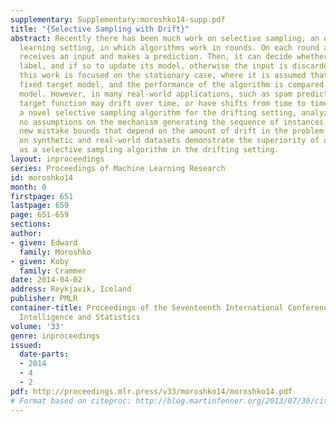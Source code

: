```yaml
---
supplementary: Supplementary:moroshko14-supp.pdf
title: "{Selective Sampling with Drift}"
abstract: Recently there has been much work on selective sampling, an online active
  learning setting, in which algorithms work in rounds. On each round an algorithm
  receives an input and makes a prediction. Then, it can decide whether to query a
  label, and if so to update its model, otherwise the input is discarded. Most of
  this work is focused on the stationary case, where it is assumed that there is a
  fixed target model, and the performance of the algorithm is compared to a fixed
  model. However, in many real-world applications, such as spam prediction, the best
  target function may drift over time, or have shifts from time to time. We develop
  a novel selective sampling algorithm for the drifting setting, analyze it under
  no assumptions on the mechanism generating the sequence of instances, and derive
  new mistake bounds that depend on the amount of drift in the problem. Simulations
  on synthetic and real-world datasets demonstrate the superiority of our algorithms
  as a selective sampling algorithm in the drifting setting.
layout: inproceedings
series: Proceedings of Machine Learning Research
id: moroshko14
month: 0
firstpage: 651
lastpage: 659
page: 651-659
sections: 
author:
- given: Edward
  family: Moroshko
- given: Koby
  family: Crammer
date: 2014-04-02
address: Reykjavik, Iceland
publisher: PMLR
container-title: Proceedings of the Seventeenth International Conference on Artificial
  Intelligence and Statistics
volume: '33'
genre: inproceedings
issued:
  date-parts:
  - 2014
  - 4
  - 2
pdf: http://proceedings.mlr.press/v33/moroshko14/moroshko14.pdf
# Format based on citeproc: http://blog.martinfenner.org/2013/07/30/citeproc-yaml-for-bibliographies/
---
```

